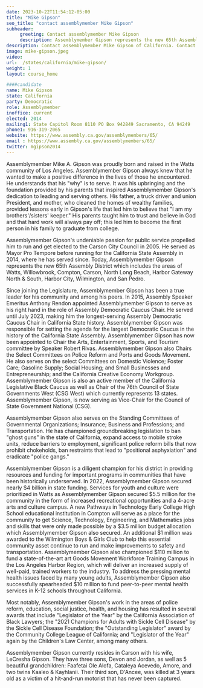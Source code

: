 ```yaml
---
date: 2023-10-22T11:54:12-05:00
title: "Mike Gipson"
seo_title: "contact assemblymember Mike Gipson"
subheader:
     greeting: Contact assemblymember Mike Gipson
     description: Assemblymember Gipson represents the new 65th Assembly District which includes the areas of Watts, Willowbrook, Compton, Carson, North Long Beach, Harbor Gateway North & South, Harbor City, Wilmington, and San Pedro.
description: Contact assemblymember Mike Gipson of California. Contact information for Mike Gipson includes email address, phone number, and mailing address.
image: mike-gipson.jpeg
video:
url:  /states/california/mike-gipson/
weight: 1
layout: course_home

####candidate
name: Mike Gipson
state: California
party: Democratic
role: Assemblymember
inoffice: current
elected: 2014
mailing1: State Capitol Room 8110 PO Box 942849 Sacramento, CA 94249
phone1: 916-319-2065
website: https://www.assembly.ca.gov/assemblymembers/65/
email : https://www.assembly.ca.gov/assemblymembers/65/
twitter: mgipson2014
---
```


Assemblymember Mike A. Gipson was proudly born and raised in the Watts community of Los Angeles. Assemblymember Gipson always knew that he wanted to make a positive difference in the lives of those he encountered. He understands that his "why" is to serve. It was his upbringing and the foundation provided by his parents that inspired Assemblymember Gipson's dedication to leading and serving others. His father, a truck driver and union President, and mother, who cleaned the homes of wealthy families, provided lessons early in Gipson's life that led him to believe that "I am my brothers'/sisters' keeper." His parents taught him to trust and believe in God and that hard work will always pay off; this led him to become the first person in his family to graduate from college.

Assemblymember Gipson's undeniable passion for public service propelled him to run and get elected to the Carson City Council in 2005. He served as Mayor Pro Tempore before running for the California State Assembly in 2014, where he has served since. Today, Assemblymember Gipson represents the new 65th Assembly District which includes the areas of Watts, Willowbrook, Compton, Carson, North Long Beach, Harbor Gateway North & South, Harbor City, Wilmington, and San Pedro.

Since joining the Legislature, Assemblymember Gipson has been a true leader for his community and among his peers. In 2015, Assembly Speaker Emeritus Anthony Rendon appointed Assemblymember Gipson to serve as his right hand in the role of Assembly Democratic Caucus Chair. He served until July 2023, making him the longest-serving Assembly Democratic Caucus Chair in California State history. Assemblymember Gipson was responsible for setting the agenda for the largest Democratic Caucus in the history of the California State Assembly. Assemblymember Gipson has now been appointed to Chair the Arts, Entertainment, Sports, and Tourism committee by Speaker Robert Rivas. Assemblymember Gipson also Chairs the Select Committees on Police Reform and Ports and Goods Movement. He also serves on the select Committees on Domestic Violence; Foster Care; Gasoline Supply; Social Housing; and Small Businesses and Entrepreneurship; and the California Creative Economy Workgroup.  Assemblymember Gipson is also an active member of the California Legislative Black Caucus as well as Chair of the 76th Council of State Governments West (CSG West) which currently represents 13 states. Assemblymember Gipson, is now serving as Vice-Chair for the Council of State Government National (CSG).

Assemblymember Gipson also serves on the Standing Committees of Governmental Organizations; Insurance; Business and Professions; and Transportation. He has championed groundbreaking legislation to ban "ghost guns" in the state of California, expand access to mobile stroke units, reduce barriers to employment, significant police reform bills that now prohibit chokeholds, ban restraints that lead to "positional asphyxiation" and eradicate "police gangs."

Assemblymember Gipson is a diligent champion for his district in providing resources and funding for important programs in communities that have been historically underserved. In 2022, Assemblymember Gipson secured nearly $4 billion in state funding. Services for youth and culture were prioritized in Watts as Assemblymember Gipson secured $5.5 million for the community in the form of increased recreational opportunities and a 4-acre arts and culture campus. A new Pathways in Technology Early College High School educational institution in Compton will serve as a place for the community to get Science, Technology, Engineering, and Mathematics jobs and skills that were only made possible by a $3.5 million budget allocation which Assemblymember Gipson also secured. An additional $1 million was awarded to the Wilmington Boys & Girls Club to help this essential community asset continue to run and make improvements to safety and transportation. Assemblymember Gipson also championed $110 million to fund a state-of-the-art art Goods Movement Workforce Training Campus in the Los Angeles Harbor Region, which will deliver an increased supply of well-paid, trained workers to the industry. To address the pressing mental health issues faced by many young adults, Assemblymember Gipson also successfully spearheaded $10 million to fund peer-to-peer mental health services in K-12 schools throughout California.

Most notably, Assemblymember Gipson's work in the areas of police reform, education, social justice, health, and housing has resulted in several awards that include "Legislator of the Year" by the California Association of Black Lawyers; the "2021 Champions for Adults with Sickle Cell Disease" by the Sickle Cell Disease Foundation; the "Outstanding Legislator" award by the Community College League of California; and "Legislator of the Year" again by the Children's Law Center, among many others.

Assemblymember Gipson currently resides in Carson with his wife, LeCresha Gipson. They have three sons, Devon and Jordan, as well as 5 beautiful grandchildren: Faafetai Ole Alofa, Cataleya Acevedo, Amore, and two twins Kaaleo & Kayhlanii. Their third son, D'Ancee, was killed at 3 years old as a victim of a hit-and-run motorist that has never been captured.

